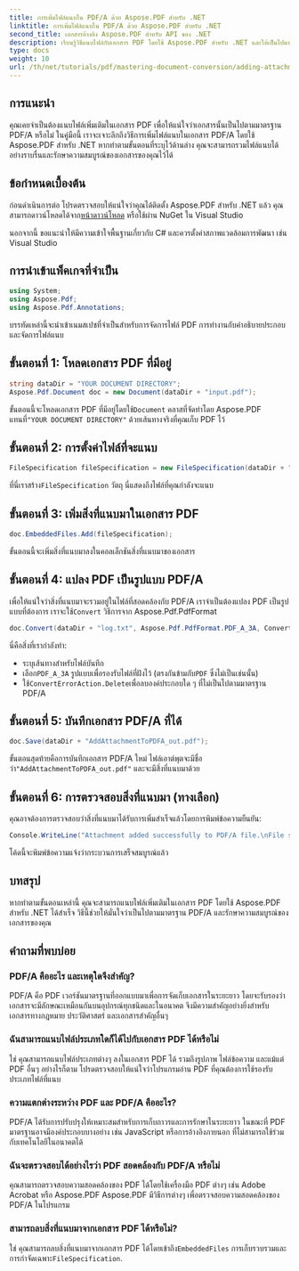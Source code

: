 ```yaml
---
title: การเพิ่มไฟล์แนบใน PDF/A ด้วย Aspose.PDF สำหรับ .NET
linktitle: การเพิ่มไฟล์แนบใน PDF/A ด้วย Aspose.PDF สำหรับ .NET
second_title: เอกสารอ้างอิง Aspose.PDF สำหรับ API ของ .NET
description: เรียนรู้วิธีแนบไฟล์กับเอกสาร PDF โดยใช้ Aspose.PDF สำหรับ .NET และให้เป็นไปตามมาตรฐาน PDF/A
type: docs
weight: 10
url: /th/net/tutorials/pdf/mastering-document-conversion/adding-attachment-to-pdfa/
---
```

## การแนะนำ

คุณเคยจำเป็นต้องแนบไฟล์เพิ่มเติมในเอกสาร PDF เพื่อให้แน่ใจว่าเอกสารนั้นเป็นไปตามมาตรฐาน PDF/A หรือไม่ ในคู่มือนี้ เราจะเจาะลึกถึงวิธีการเพิ่มไฟล์แนบในเอกสาร PDF/A โดยใช้ Aspose.PDF สำหรับ .NET หากทำตามขั้นตอนที่ระบุไว้ด้านล่าง คุณจะสามารถรวมไฟล์แนบได้อย่างราบรื่นและรักษาความสมบูรณ์ของเอกสารของคุณไว้ได้

## ข้อกำหนดเบื้องต้น

 ก่อนดำเนินการต่อ โปรดตรวจสอบให้แน่ใจว่าคุณได้ติดตั้ง Aspose.PDF สำหรับ .NET แล้ว คุณสามารถดาวน์โหลดได้จาก[หน้าดาวน์โหลด](https://releases.aspose.com/pdf/net/) หรือใช้ผ่าน NuGet ใน Visual Studio

นอกจากนี้ ขอแนะนำให้มีความเข้าใจพื้นฐานเกี่ยวกับ C# และควรตั้งค่าสภาพแวดล้อมการพัฒนา เช่น Visual Studio

## การนำเข้าแพ็คเกจที่จำเป็น

```csharp
using System;
using Aspose.Pdf;
using Aspose.Pdf.Annotations;
```

บรรทัดเหล่านี้จะนำเข้าเนมสเปซที่จำเป็นสำหรับการจัดการไฟล์ PDF การทำงานกับคำอธิบายประกอบ และจัดการไฟล์แนบ

## ขั้นตอนที่ 1: โหลดเอกสาร PDF ที่มีอยู่

```csharp
string dataDir = "YOUR DOCUMENT DIRECTORY";
Aspose.Pdf.Document doc = new Document(dataDir + "input.pdf");
```

 ขั้นตอนนี้จะโหลดเอกสาร PDF ที่มีอยู่โดยใช้`Document` คลาสที่จัดทำโดย Aspose.PDF แทนที่`"YOUR DOCUMENT DIRECTORY"` ด้วยเส้นทางจริงที่คุณเก็บ PDF ไว้

## ขั้นตอนที่ 2: การตั้งค่าไฟล์ที่จะแนบ

```csharp
FileSpecification fileSpecification = new FileSpecification(dataDir + "aspose-logo.jpg", "Large Image file");
```

 ที่นี่เราสร้าง`FileSpecification` วัตถุ นี่แสดงถึงไฟล์ที่คุณกำลังจะแนบ

## ขั้นตอนที่ 3: เพิ่มสิ่งที่แนบมาในเอกสาร PDF

```csharp
doc.EmbeddedFiles.Add(fileSpecification);
```

ขั้นตอนนี้จะเพิ่มสิ่งที่แนบมาลงในคอลเล็กชันสิ่งที่แนบมาของเอกสาร

## ขั้นตอนที่ 4: แปลง PDF เป็นรูปแบบ PDF/A

 เพื่อให้แน่ใจว่าสิ่งที่แนบมาจะรวมอยู่ในไฟล์ที่สอดคล้องกับ PDF/A เราจำเป็นต้องแปลง PDF เป็นรูปแบบที่ต้องการ เราจะใช้`Convert` วิธีการจาก Aspose.Pdf.PdfFormat

```csharp
doc.Convert(dataDir + "log.txt", Aspose.Pdf.PdfFormat.PDF_A_3A, ConvertErrorAction.Delete);
```

นี่คือสิ่งที่เรากำลังทำ:

- ระบุเส้นทางสำหรับไฟล์บันทึก
-  เลือก`PDF_A_3A` รูปแบบเพื่อรองรับไฟล์ที่ฝังไว้ (ตรงกันข้ามกับ`PDF` ซึ่งไม่เป็นเช่นนั้น)
-  ใช้`ConvertErrorAction.Delete`เพื่อลบองค์ประกอบใด ๆ ที่ไม่เป็นไปตามมาตรฐาน PDF/A

## ขั้นตอนที่ 5: บันทึกเอกสาร PDF/A ที่ได้

```csharp
doc.Save(dataDir + "AddAttachmentToPDFA_out.pdf");
```

 ขั้นตอนสุดท้ายคือการบันทึกเอกสาร PDF/A ใหม่ ไฟล์เอาต์พุตจะมีชื่อว่า`"AddAttachmentToPDFA_out.pdf"` และจะมีสิ่งที่แนบมาด้วย

## ขั้นตอนที่ 6: การตรวจสอบสิ่งที่แนบมา (ทางเลือก)

คุณอาจต้องการตรวจสอบว่าสิ่งที่แนบมาได้รับการเพิ่มสำเร็จแล้วโดยการพิมพ์ข้อความยืนยัน:

```csharp
Console.WriteLine("Attachment added successfully to PDF/A file.\nFile saved at " + dataDir);
```

โค้ดนี้จะพิมพ์ข้อความแจ้งว่ากระบวนการเสร็จสมบูรณ์แล้ว

## บทสรุป

หากทำตามขั้นตอนเหล่านี้ คุณจะสามารถแนบไฟล์เพิ่มเติมในเอกสาร PDF โดยใช้ Aspose.PDF สำหรับ .NET ได้สำเร็จ วิธีนี้ช่วยให้มั่นใจว่าเป็นไปตามมาตรฐาน PDF/A และรักษาความสมบูรณ์ของเอกสารของคุณ

## คำถามที่พบบ่อย

### PDF/A คืออะไร และเหตุใดจึงสำคัญ?

PDF/A คือ PDF เวอร์ชันมาตรฐานที่ออกแบบมาเพื่อการจัดเก็บเอกสารในระยะยาว โดยจะรับรองว่าเอกสารจะมีลักษณะเหมือนกันบนอุปกรณ์ทุกชนิดและในอนาคต จึงมีความสำคัญอย่างยิ่งสำหรับเอกสารทางกฎหมาย ประวัติศาสตร์ และเอกสารสำคัญอื่นๆ

### ฉันสามารถแนบไฟล์ประเภทใดก็ได้ไปกับเอกสาร PDF ได้หรือไม่

ใช่ คุณสามารถแนบไฟล์ประเภทต่างๆ ลงในเอกสาร PDF ได้ รวมถึงรูปภาพ ไฟล์ข้อความ และแม้แต่ PDF อื่นๆ อย่างไรก็ตาม โปรดตรวจสอบให้แน่ใจว่าโปรแกรมอ่าน PDF ที่คุณต้องการใช้รองรับประเภทไฟล์ที่แนบ

### ความแตกต่างระหว่าง PDF และ PDF/A คืออะไร?

PDF/A ได้รับการปรับปรุงให้เหมาะสมสำหรับการเก็บถาวรและการรักษาในระยะยาว ในขณะที่ PDF มาตรฐานอาจมีองค์ประกอบบางอย่าง เช่น JavaScript หรือการอ้างอิงภายนอก ที่ไม่สามารถใช้ร่วมกับเทคโนโลยีในอนาคตได้

### ฉันจะตรวจสอบได้อย่างไรว่า PDF สอดคล้องกับ PDF/A หรือไม่

คุณสามารถตรวจสอบความสอดคล้องของ PDF ได้โดยใช้เครื่องมือ PDF ต่างๆ เช่น Adobe Acrobat หรือ Aspose.PDF Aspose.PDF มีวิธีการต่างๆ เพื่อตรวจสอบความสอดคล้องของ PDF/A ในโปรแกรม

### สามารถลบสิ่งที่แนบมาจากเอกสาร PDF ได้หรือไม่?

 ใช่ คุณสามารถลบสิ่งที่แนบมาจากเอกสาร PDF ได้โดยเข้าถึง`EmbeddedFiles` การเก็บรวบรวมและการกำจัดเฉพาะ`FileSpecification`.